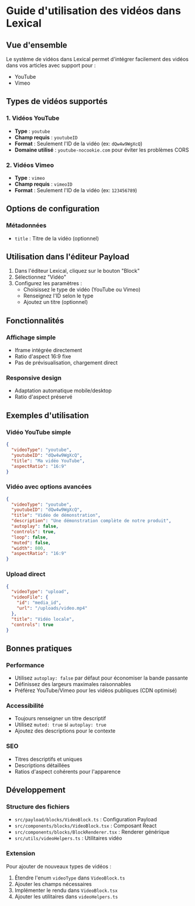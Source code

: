 # Guide d'utilisation des vidéos dans Lexical

## Vue d'ensemble

Le système de vidéos dans Lexical permet d'intégrer facilement des vidéos dans vos articles avec support pour :
- YouTube
- Vimeo

## Types de vidéos supportés

### 1. Vidéos YouTube
- **Type** : `youtube`
- **Champ requis** : `youtubeID`
- **Format** : Seulement l'ID de la vidéo (ex: `dQw4w9WgXcQ`)
- **Domaine utilisé** : `youtube-nocookie.com` pour éviter les problèmes CORS

### 2. Vidéos Vimeo
- **Type** : `vimeo`
- **Champ requis** : `vimeoID`
- **Format** : Seulement l'ID de la vidéo (ex: `123456789`)

## Options de configuration

### Métadonnées
- `title` : Titre de la vidéo (optionnel)

## Utilisation dans l'éditeur Payload

1. Dans l'éditeur Lexical, cliquez sur le bouton "Block"
2. Sélectionnez "Vidéo"
3. Configurez les paramètres :
   - Choisissez le type de vidéo (YouTube ou Vimeo)
   - Renseignez l'ID selon le type
   - Ajoutez un titre (optionnel)

## Fonctionnalités

### Affichage simple
- Iframe intégrée directement
- Ratio d'aspect 16:9 fixe
- Pas de prévisualisation, chargement direct

### Responsive design
- Adaptation automatique mobile/desktop
- Ratio d'aspect préservé

## Exemples d'utilisation

### Vidéo YouTube simple
```json
{
  "videoType": "youtube",
  "youtubeID": "dQw4w9WgXcQ",
  "title": "Ma vidéo YouTube",
  "aspectRatio": "16:9"
}
```

### Vidéo avec options avancées
```json
{
  "videoType": "youtube", 
  "youtubeID": "dQw4w9WgXcQ",
  "title": "Vidéo de démonstration",
  "description": "Une démonstration complète de notre produit",
  "autoplay": false,
  "controls": true,
  "loop": false,
  "muted": false,
  "width": 800,
  "aspectRatio": "16:9"
}
```

### Upload direct
```json
{
  "videoType": "upload",
  "videoFile": {
    "id": "media_id",
    "url": "/uploads/video.mp4"
  },
  "title": "Vidéo locale",
  "controls": true
}
```

## Bonnes pratiques

### Performance
- Utilisez `autoplay: false` par défaut pour économiser la bande passante
- Définissez des largeurs maximales raisonnables
- Préférez YouTube/Vimeo pour les vidéos publiques (CDN optimisé)

### Accessibilité
- Toujours renseigner un titre descriptif
- Utilisez `muted: true` si `autoplay: true`
- Ajoutez des descriptions pour le contexte

### SEO
- Titres descriptifs et uniques
- Descriptions détaillées
- Ratios d'aspect cohérents pour l'apparence

## Développement

### Structure des fichiers
- `src/payload/blocks/VideoBlock.ts` : Configuration Payload
- `src/components/blocks/VideoBlock.tsx` : Composant React
- `src/components/blocks/BlockRenderer.tsx` : Renderer générique
- `src/utils/videoHelpers.ts` : Utilitaires vidéo

### Extension
Pour ajouter de nouveaux types de vidéos :
1. Étendre l'enum `videoType` dans `VideoBlock.ts`
2. Ajouter les champs nécessaires
3. Implémenter le rendu dans `VideoBlock.tsx`
4. Ajouter les utilitaires dans `videoHelpers.ts`